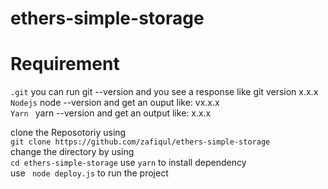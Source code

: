 # ethers-simple-storage

# Requirement 
```.git```
you can run git --version and you see a response like git version x.x.x<br>
```Nodejs```
node --version and get an ouput like: vx.x.x<br>
```Yarn ```
yarn --version and get an output like: x.x.x<br>



clone the Reposotoriy using <br>
``` git clone https://github.com/zafiqul/ethers-simple-storage ``` <br>
change the directory by using<br>
``` cd ethers-simple-storage ```
use ``` yarn ``` to install dependency <br>
use ``` node deploy.js``` to run the project  

